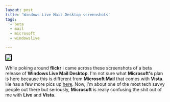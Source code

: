 ```yaml
---
layout: post
title: 'Windows Live Mail Desktop screenshots'
tags:
  - beta
  - mail
  - microsoft
  - windowslive

---
```


<a href="http://www.flickr.com/photos/picturepan2/149599410/" title="photo sharing"><img src="http://static.flickr.com/55/149599410_71a1b35122_m.jpg" style="border: 2px solid #000000" /></a>

While poking around <strong>flickr</strong> i came across these screenshots of a beta release of <strong>Windows Live Mail Desktop</strong>. I'm not sure what <strong>Microsoft's</strong> plan is here because this is different from <strong>Microsoft Mail</strong> that comes with <strong>Vista</strong>. He has a few more pics up <a href="http://www.flickr.com/photos/picturepan2">here</a>. Now, I'm about one of the most tech savvy people out there but seriously, <strong>Microsoft</strong> is really confusing the shit out of me with <strong>Live</strong> and <strong>Vista</strong>.

<!-- technorati tags start -->
<!-- technorati tags end -->
